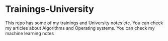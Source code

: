 # Trainings-University
This repo has some of my trainings and University notes etc.
You can check my articles about Algorithms and Operating systems.
You can check my machine learning notes

